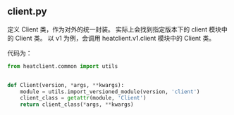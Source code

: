 ## client.py
定义 Client 类，作为对外的统一封装。
实际上会找到指定版本下的 client 模块中的 Client 类。
以 v1 为例，会调用 heatclient.v1.client 模块中的 Client 类。

代码为：

```python
from heatclient.common import utils


def Client(version, *args, **kwargs):
    module = utils.import_versioned_module(version, 'client')
    client_class = getattr(module, 'Client')
    return client_class(*args, **kwargs)
```
